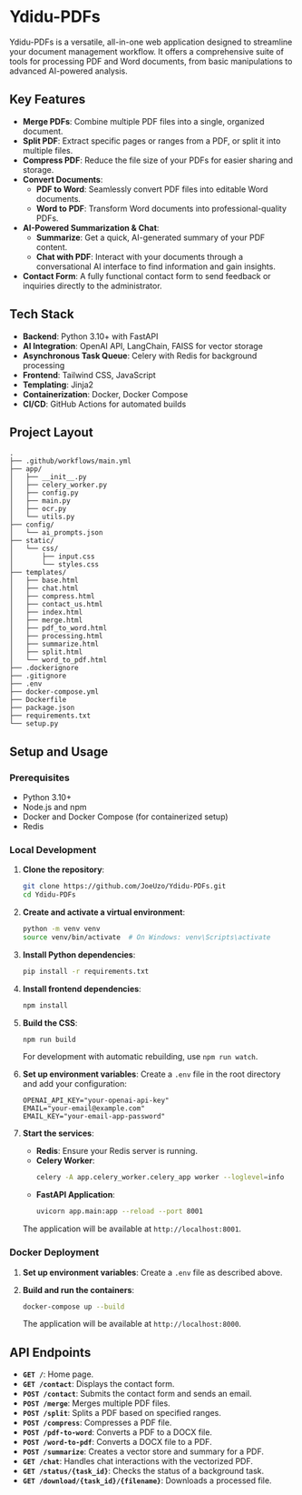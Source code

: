 # Ydidu-PDFs

Ydidu-PDFs is a versatile, all-in-one web application designed to streamline your document management workflow. It offers a comprehensive suite of tools for processing PDF and Word documents, from basic manipulations to advanced AI-powered analysis.

## Key Features

- **Merge PDFs**: Combine multiple PDF files into a single, organized document.
- **Split PDF**: Extract specific pages or ranges from a PDF, or split it into multiple files.
- **Compress PDF**: Reduce the file size of your PDFs for easier sharing and storage.
- **Convert Documents**:
    - **PDF to Word**: Seamlessly convert PDF files into editable Word documents.
    - **Word to PDF**: Transform Word documents into professional-quality PDFs.
- **AI-Powered Summarization & Chat**:
    - **Summarize**: Get a quick, AI-generated summary of your PDF content.
    - **Chat with PDF**: Interact with your documents through a conversational AI interface to find information and gain insights.
- **Contact Form**: A fully functional contact form to send feedback or inquiries directly to the administrator.

## Tech Stack

- **Backend**: Python 3.10+ with FastAPI
- **AI Integration**: OpenAI API, LangChain, FAISS for vector storage
- **Asynchronous Task Queue**: Celery with Redis for background processing
- **Frontend**: Tailwind CSS, JavaScript
- **Templating**: Jinja2
- **Containerization**: Docker, Docker Compose
- **CI/CD**: GitHub Actions for automated builds

## Project Layout

```
.
├── .github/workflows/main.yml
├── app/
│   ├── __init__.py
│   ├── celery_worker.py
│   ├── config.py
│   ├── main.py
│   ├── ocr.py
│   └── utils.py
├── config/
│   └── ai_prompts.json
├── static/
│   └── css/
│       ├── input.css
│       └── styles.css
├── templates/
│   ├── base.html
│   ├── chat.html
│   ├── compress.html
│   ├── contact_us.html
│   ├── index.html
│   ├── merge.html
│   ├── pdf_to_word.html
│   ├── processing.html
│   ├── summarize.html
│   ├── split.html
│   └── word_to_pdf.html
├── .dockerignore
├── .gitignore
├── .env
├── docker-compose.yml
├── Dockerfile
├── package.json
├── requirements.txt
└── setup.py
```

## Setup and Usage

### Prerequisites

- Python 3.10+
- Node.js and npm
- Docker and Docker Compose (for containerized setup)
- Redis

### Local Development

1.  **Clone the repository**:
    ```bash
    git clone https://github.com/JoeUzo/Ydidu-PDFs.git
    cd Ydidu-PDFs
    ```

2.  **Create and activate a virtual environment**:
    ```bash
    python -m venv venv
    source venv/bin/activate  # On Windows: venv\Scripts\activate
    ```

3.  **Install Python dependencies**:
    ```bash
    pip install -r requirements.txt
    ```

4.  **Install frontend dependencies**:
    ```bash
    npm install
    ```

5.  **Build the CSS**:
    ```bash
    npm run build
    ```
    For development with automatic rebuilding, use `npm run watch`.

6.  **Set up environment variables**:
    Create a `.env` file in the root directory and add your configuration:
    ```env
    OPENAI_API_KEY="your-openai-api-key"
    EMAIL="your-email@example.com"
    EMAIL_KEY="your-email-app-password"
    ```

7.  **Start the services**:
    - **Redis**: Ensure your Redis server is running.
    - **Celery Worker**:
      ```bash
      celery -A app.celery_worker.celery_app worker --loglevel=info
      ```
    - **FastAPI Application**:
      ```bash
      uvicorn app.main:app --reload --port 8001
      ```

    The application will be available at `http://localhost:8001`.

### Docker Deployment

1.  **Set up environment variables**:
    Create a `.env` file as described above.

2.  **Build and run the containers**:
    ```bash
    docker-compose up --build
    ```

    The application will be available at `http://localhost:8000`.

## API Endpoints

- **`GET /`**: Home page.
- **`GET /contact`**: Displays the contact form.
- **`POST /contact`**: Submits the contact form and sends an email.
- **`POST /merge`**: Merges multiple PDF files.
- **`POST /split`**: Splits a PDF based on specified ranges.
- **`POST /compress`**: Compresses a PDF file.
- **`POST /pdf-to-word`**: Converts a PDF to a DOCX file.
- **`POST /word-to-pdf`**: Converts a DOCX file to a PDF.
- **`POST /summarize`**: Creates a vector store and summary for a PDF.
- **`GET /chat`**: Handles chat interactions with the vectorized PDF.
- **`GET /status/{task_id}`**: Checks the status of a background task.
- **`GET /download/{task_id}/{filename}`**: Downloads a processed file.
